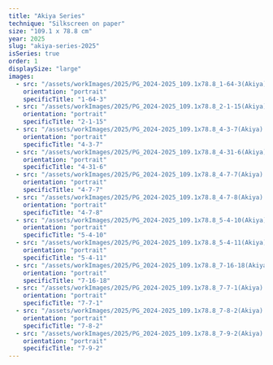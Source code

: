```yaml
---
title: "Akiya Series"
technique: "Silkscreen on paper"
size: "109.1 x 78.8 cm"
year: 2025
slug: "akiya-series-2025"
isSeries: true
order: 1
displaySize: "large"
images:
  - src: "/assets/workImages/2025/PG_2024-2025_109.1x78.8_1-64-3(Akiya).jpg"
    orientation: "portrait"
    specificTitle: "1-64-3"
  - src: "/assets/workImages/2025/PG_2024-2025_109.1x78.8_2-1-15(Akiya).jpg"
    orientation: "portrait"
    specificTitle: "2-1-15"
  - src: "/assets/workImages/2025/PG_2024-2025_109.1x78.8_4-3-7(Akiya).jpg"
    orientation: "portrait"
    specificTitle: "4-3-7"
  - src: "/assets/workImages/2025/PG_2024-2025_109.1x78.8_4-31-6(Akiya).jpg"
    orientation: "portrait"
    specificTitle: "4-31-6"
  - src: "/assets/workImages/2025/PG_2024-2025_109.1x78.8_4-7-7(Akiya).jpg"
    orientation: "portrait"
    specificTitle: "4-7-7"
  - src: "/assets/workImages/2025/PG_2024-2025_109.1x78.8_4-7-8(Akiya).jpg"
    orientation: "portrait"
    specificTitle: "4-7-8"
  - src: "/assets/workImages/2025/PG_2024-2025_109.1x78.8_5-4-10(Akiya).jpg"
    orientation: "portrait"
    specificTitle: "5-4-10"
  - src: "/assets/workImages/2025/PG_2024-2025_109.1x78.8_5-4-11(Akiya).jpg"
    orientation: "portrait"
    specificTitle: "5-4-11"
  - src: "/assets/workImages/2025/PG_2024-2025_109.1x78.8_7-16-18(Akiya).jpg"
    orientation: "portrait"
    specificTitle: "7-16-18"
  - src: "/assets/workImages/2025/PG_2024-2025_109.1x78.8_7-7-1(Akiya).jpg"
    orientation: "portrait"
    specificTitle: "7-7-1"
  - src: "/assets/workImages/2025/PG_2024-2025_109.1x78.8_7-8-2(Akiya).jpg"
    orientation: "portrait"
    specificTitle: "7-8-2"
  - src: "/assets/workImages/2025/PG_2024-2025_109.1x78.8_7-9-2(Akiya).jpg"
    orientation: "portrait"
    specificTitle: "7-9-2"
---
```

